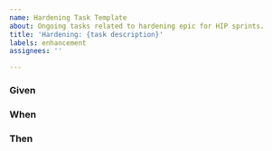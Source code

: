 ```yaml
---
name: Hardening Task Template
about: Ongoing tasks related to hardening epic for HIP sprints.
title: 'Hardening: {task description}'
labels: enhancement
assignees: ''

---
```


### Given


### When


### Then
